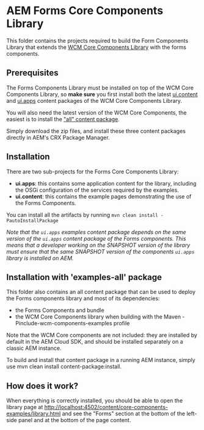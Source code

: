 # AEM Forms Core Components Library

This folder contains the projects required to build the Form Components Library that extends the [WCM Core Components Library](https://www.aemcomponents.dev/) with the forms components.

## Prerequisites

The Forms Components Library must be installed on top of the WCM Core Components Library, so **make sure** you first install both the latest [ui.content](https://repo1.maven.org/maven2/com/adobe/cq/core.wcm.components.examples.ui.content/2.10.0/core.wcm.components.examples.ui.content-2.10.0.zip) and [ui.apps](https://repo1.maven.org/maven2/com/adobe/cq/core.wcm.components.examples.ui.apps/2.10.0/core.wcm.components.examples.ui.apps-2.10.0.zip) content packages of the WCM Core Components Library.

You will also need the latest version of the WCM Core Components, the easiest is to install the ["all" content package](https://repo1.maven.org/maven2/com/adobe/cq/core.wcm.components.all/2.10.0/core.wcm.components.all-2.10.0.zip).

Simply download the zip files, and install these three content packages directly in AEM's CRX Package Manager.

## Installation

There are two sub-projects for the Forms Core Components Library:
* **ui.apps**: this contains some application content for the library, including the OSGi configuration of the services required by the examples.
* **ui.content**: this contains the example pages demonstrating the use of the Forms Components.

You can install all the artifacts by running `mvn clean install -PautoInstallPackage`

_Note that the `ui.apps` examples content package depends on the same version of the `ui.apps` content package of the Forms components. This means that a developer working on the SNAPSHOT version of the library must ensure that the same SNAPSHOT version of the components `ui.apps` library is installed on AEM._

## Installation with 'examples-all' package
This folder also contains an all content package that can be used to deploy the Forms components library and most of its dependencies:

* the Forms Components and bundle
* the WCM Core Components library when building with the Maven -Pinclude-wcm-components-examples profile

Note that the WCM Core components are not included: they are installed by default in the AEM Cloud SDK, and should be installed separately on a classic AEM instance.

To build and install that content package in a running AEM instance, simply use mvn clean install content-package:install.

## How does it work?

When everything is correctly installed, you should be able to open the library page at [http://localhost:4502/content/core-components-examples/library.html](http://localhost:4502/content/core-components-examples/library.html) and see the "Forms" section at the bottom of the left-side panel and at the bottom of the page content.

